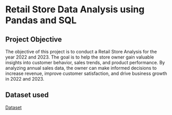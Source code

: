 # Retail Store Data Analysis using Pandas and SQL

## Project Objective
The objective of this project is to conduct a Retail Store Analysis for the year 2022 and 2023. The goal is to help the store owner gain valuable insights into customer behavior, sales trends, and product performance. By analyzing annual sales data, the owner can make informed decisions to increase revenue, improve customer satisfaction, and drive business growth in 2022 and 2023.


## Dataset used
[Dataset](https://www.kaggle.com/datasets/ankitbansal06/retail-orders)
